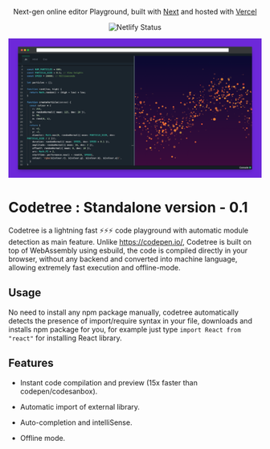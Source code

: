 <p align="center">
  Next-gen online editor Playground, built with <a href="https://nextjs.org/" target="_blank">Next</a> and hosted with <a href="https://vercel.com/" target="_blank">Vercel</a>
</p>
<p align="center">
    <img src="https://img.shields.io/badge/contributions-welcome-brightgreen.svg?style=flat" alt="Netlify Status" />
</p>

![](public/preview-image.png)

# Codetree : Standalone version - 0.1

Codetree is a lightning fast ⚡️⚡️⚡️ code playground with automatic module detection as main feature. Unlike https://codepen.io/, Codetree is built on top of WebAssembly using esbuild, the code is compiled directly in your browser, without any backend and converted into machine language, allowing extremely fast execution and offline-mode.

## Usage

No need to install any npm package manually, codetree automatically detects the presence of import/require syntax in your file, downloads and installs npm package for you, for example just type `import React from "react"` for installing React library.

## Features

- Instant code compilation and preview (15x faster than codepen/codesanbox).

- Automatic import of external library.

- Auto-completion and intelliSense.

- Offline mode.